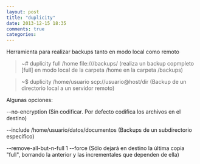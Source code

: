 ```yaml
---
layout: post
title: "duplicity"
date: 2013-12-15 18:35
comments: true
categories: 
---
```

Herramienta para realizar backups tanto en modo local como remoto

>~# duplicity full /home file:///backups/ (realiza un backup copmpleto [full] en modo local de la carpeta /home en la carpeta /backups)

>~$ duplicity /home/usuario scp://usuario@host/dir (Backup de un directorio local a un servidor remoto)

Algunas opciones:

--no-encryption (Sin codificar. Por defecto codifica los archivos en el destino)

--include /home/usuario/datos/documentos (Backups de un subdirectorio especifico)

--remove-all-but-n-full 1 --force (Sólo dejará en destino la última copia "full", borrando la anterior y las incrementales que dependen de ella)

